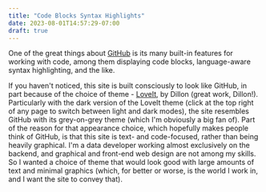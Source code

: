 ```yaml
---
title: "Code Blocks Syntax Highlights"
date: 2023-08-01T14:57:29-07:00
draft: true
---
```


One of the great things about [GitHub](https://github.com/) is its many built-in features for working with code, among them displaying code blocks, language-aware syntax highlighting, and the like.

If you haven't noticed, this site is built consciously to look like GitHub, in part because of the choice of theme - [LoveIt](https://themes.gohugo.io/themes/loveit/), by Dillon (great work, Dillon!). Particularly with the dark version of the LoveIt theme (click at the top right of any page to switch between light and dark modes), the site resembles GitHub with its grey-on-grey theme (which I'm obviously a big fan of). Part of the reason for that appearance choice, which hopefully makes people think of GitHub, is that this site is text- and code-focused, rather than being heavily graphical. I'm a data developer working almost exclusively on the backend, and graphical and front-end web design are not among my skills. So I wanted a choice of theme that would look good with large amounts of text and minimal graphics (which, for better or worse, is the world I work in, and I want the site to convey that).